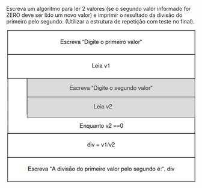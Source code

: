 Escreva um algoritmo para ler 2 valores (se o segundo valor
informado for ZERO deve ser lido um novo valor) e imprimir o
resultado da divisão do primeiro pelo segundo. (Utilizar a estrutura
de repetição com teste no final).

![](https://github.com/Yxav/proglogic/blob/master/exercicios-5/43/43.png)
